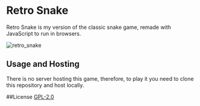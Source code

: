 # Retro Snake

Retro Snake is my version of the classic snake game, remade with JavaScript to run in browsers.

![retro_snake](https://user-images.githubusercontent.com/63078965/117844858-8eb0d680-b26f-11eb-9b27-dc69902f8b1a.png)

## Usage and Hosting

There is no server hosting this game, therefore, to play it you need to clone this repository and host locally.

##License
[GPL-2.0](https://www.gnu.org/licenses/old-licenses/lgpl-2.0.html)
